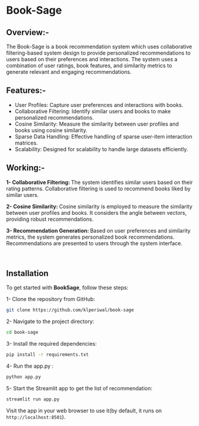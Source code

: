 # Book-Sage

## Overview:-
The Book-Sage is a book recommendation system which uses collaborative filtering-based system design to provide personalized recommendations to users based on their preferences and interactions. The system uses a combination of user ratings, book features, and similarity metrics to generate relevant and engaging recommendations.


## Features:-
- User Profiles: Capture user preferences and interactions with books.
- Collaborative Filtering: Identify similar users and books to make personalized recommendations.
- Cosine Similarity: Measure the similarity between user profiles and books using cosine similarity.
- Sparse Data Handling: Effective handling of sparse user-item interaction matrices.
- Scalability: Designed for scalability to handle large datasets efficiently.


## Working:-
<b>1- Collaborative Filtering: </b>
The system identifies similar users based on their rating patterns.
Collaborative filtering is used to recommend books liked by similar users.

<b>2- Cosine Similarity: </b>
Cosine similarity is employed to measure the similarity between user profiles and books.
It considers the angle between vectors, providing robust recommendations.

<b>3- Recommendation Generation: </b>
Based on user preferences and similarity metrics, the system generates personalized book recommendations.
Recommendations are presented to users through the system interface.

<br>

## Installation

To get started with <b>BookSage</b>, follow these steps:

1- Clone the repository from GitHub:
   ```bash
   git clone https://github.com/klperiwal/book-sage
   ```

2- Navigate to the project directory:

   ```bash
   cd book-sage
   ```

3- Install the required dependencies:

   ```bash
   pip install -r requirements.txt
   ```

 4- Run the app.py :

   ```bash
   python app.py
   ```
 5- Start the Streamlit app to get the list of recommendation:
   ```bash
   streamlit run app.py
   ```
  Visit the app in your web browser to use it(by default, it runs on `http://localhost:8501`).
